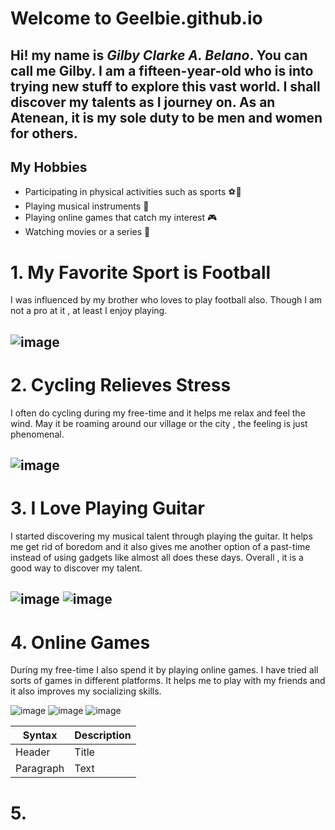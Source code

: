 # Welcome to Geelbie.github.io

Hi! my name is *Gilby Clarke A. Belano*. You can call me Gilby. I am a fifteen-year-old who is into trying new stuff to explore this vast world.
I shall discover my talents as I journey on. As an Atenean, it is my sole duty to be men and women for others.
---

## My Hobbies
- Participating in physical activities such as sports ⚽💪
- Playing musical instruments 🎵
- Playing online games that catch my interest 🎮
- Watching movies or a series 🍿

# 1. My Favorite Sport is Football

I was influenced by my brother who loves to play football also. Though I am not a pro at it , at least I enjoy playing.

![image](https://user-images.githubusercontent.com/118235555/203199951-16cb8146-e181-443b-af1e-2dc40ae97911.png)
---

# 2. Cycling Relieves Stress

I often do cycling during my free-time and it helps me relax and feel the wind. May it be roaming around our village or the city , the feeling is just phenomenal.

 ![image](https://user-images.githubusercontent.com/118235555/203202916-3a7a7fe8-0026-4596-ba88-b0ccc01348a5.png)
---

# 3. I Love Playing Guitar

I started discovering my musical talent through playing the guitar. It helps me get rid of boredom and it also gives me another option of a past-time instead of using gadgets like almost all does these days. Overall , it is a good way to discover my talent.

![image](https://user-images.githubusercontent.com/118235555/203201405-46f54fa4-d572-4481-91fd-b28084504b27.png) ![image](https://user-images.githubusercontent.com/118235555/203201488-5a5fc36e-6335-4aec-b391-5e86b5de6250.png)
---

# 4. Online Games

During my free-time I also spend it by playing online games. I have tried all sorts of games in different platforms. It helps me to play with my friends and it also improves my socializing skills. 

![image](https://user-images.githubusercontent.com/118235555/203207199-c1a82691-0df2-42ca-8890-54a73356b666.png)  ![image](https://user-images.githubusercontent.com/118235555/203207224-49cc4fa2-7e8f-4fc2-8bfa-ec8514346002.png) ![image](https://user-images.githubusercontent.com/118235555/203207362-d37ebd07-a44b-4f77-a4a2-dc8535c25f09.png)

| Syntax | Description |
| ----------- | ----------- |
| Header | Title |
| Paragraph | Text |

# 5. 














